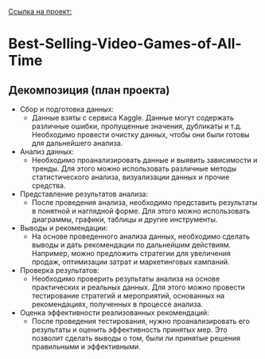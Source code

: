 [Ссылка на проект: ](https://github.com/mepashka/Best-Selling-Video-Games-of-All-Time/tree/main)

# Best-Selling-Video-Games-of-All-Time

## Декомпозиция (план проекта)
- Сбор и подготовка данных:
  * Данные взяты с сервиса Kaggle. Данные могут содержать различные ошибки, пропущенные значения, дубликаты и т.д. Необходимо провести очистку данных, чтобы они были готовы для дальнейшего анализа.
- Анализ данных:
  * Необходимо проанализировать данные и выявить зависимости и тренды. Для этого можно использовать различные методы статистического анализа, визуализации данных и прочие средства.
- Представление результатов анализа:
  * После проведения анализа, необходимо представить результаты в понятной и наглядной форме. Для этого можно использовать диаграммы, графики, таблицы и другие инструменты.
- Выводы и рекомендации:
  * На основе проведенного анализа данных, необходимо сделать выводы и дать рекомендации по дальнейшим действиям. Например, можно предложить стратегии для увеличения продаж, оптимизации затрат и маркетинговых кампаний.
- Проверка результатов:
  * Необходимо проверить результаты анализа на основе практических и реальных данных. Для этого можно провести тестирование стратегий и мероприятий, основанных на рекомендациях, полученных в процессе анализа.
- Оценка эффективности реализованных рекомендаций:
  *  После проведения тестирования, нужно проанализировать его результаты и оценить эффективность принятых мер. Это позволит сделать выводы о том, были ли принятые решения правильными и эффективными.
